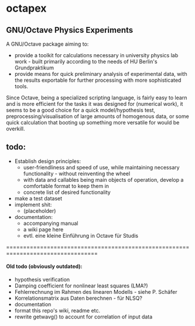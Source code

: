 # octapex
## GNU/Octave Physics Experiments
A GNU/Octave package aiming to:
- provide a toolkit for calculations necessary in university physics lab work - built primarily according to the needs of HU Berlin's Grundpraktikum
- provide means for quick preliminary analysis of experimental data, with the results exportable for further processing with more sophisticated tools.

Since Octave, being a specialized scripting language, is fairly easy to learn and is more efficient for the tasks it was designed for (numerical work), it seems to be a good choice for a quick model/hypothesis test, preprocessing/visualisation of large amounts of homogenous data, or some quick calculation that booting up something more versatile for would be overkill.

## todo:
- Establish design principles:
  - user-friendliness and speed of use, while maintaining necessary functionality - without reinventing the wheel
  - with data and callables being main objects of operation, develop a comfortable format to keep them in
  - concrete list of desired functionality
- make a test dataset
- implement shit:
  - (placeholder)
- documentation:
  - accompanying manual
  - a wiki page here
  - evtl. eine kleine Einführung in Octave für Studis

=================================================================================
#### **Old todo (obviously outdated):**
- hypothesis verification
- Damping coefficient for nonlinear least squares (LMA?)
- Fehlerrechnung im Rahmen des linearen Modells - siehe P. Schäfer
- Korrelationsmatrix aus Daten berechnen - für NLSQ?
- documentation
- format this repo's wiki, readme etc.
- rewrite getwavg() to account for correlation of input data
